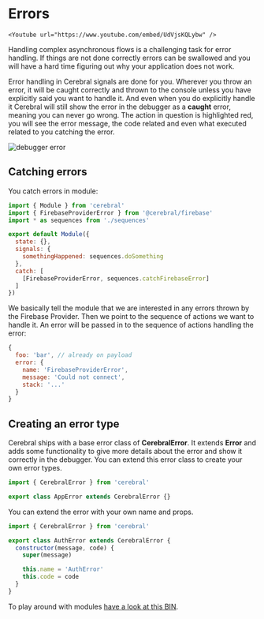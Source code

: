 # Errors

```marksy
<Youtube url="https://www.youtube.com/embed/UdVjsKQLybw" />
```

Handling complex asynchronous flows is a challenging task for error handling. If things are not done correctly errors can be swallowed and you will have a hard time figuring out why your application does not work.

Error handling in Cerebral signals are done for you. Wherever you throw an error, it will be caught correctly and thrown to the console unless you have explicitly said you want to handle it. And even when you do explicitly handle it Cerebral will still show the error in the debugger as a **caught** error, meaning you can never go wrong. The action in question is highlighted red, you will see the error message, the code related and even what executed related to you catching the error.

![debugger error](/images/debugger_error.png)

## Catching errors
You catch errors in module:

```js
import { Module } from 'cerebral'
import { FirebaseProviderError } from '@cerebral/firebase'
import * as sequences from './sequences'

export default Module({
  state: {},
  signals: {
    somethingHappened: sequences.doSomething
  },
  catch: [
    [FirebaseProviderError, sequences.catchFirebaseError]
  ]
})
```

We basically tell the module that we are interested in any errors thrown by the Firebase Provider. Then we point to the sequence of actions we want to handle it. An error will be passed in to the sequence of actions handling the error:

```js
{
  foo: 'bar', // already on payload
  error: {
    name: 'FirebaseProviderError',
    message: 'Could not connect',
    stack: '...'
  }
}
```

## Creating an error type
Cerebral ships with a base error class of **CerebralError**. It extends **Error** and adds some functionality to give more details about the error and show it correctly in the debugger. You can extend this error class to create your own error types.

```js
import { CerebralError } from 'cerebral'

export class AppError extends CerebralError {}
```

You can extend the error with your own name and props.

```js
import { CerebralError } from 'cerebral'

export class AuthError extends CerebralError {
  constructor(message, code) {
    super(message)

    this.name = 'AuthError'
    this.code = code
  }
}
```

To play around with modules [have a look at this BIN](https://www.webpackbin.com/bins/-Kp_358GlWxIbpMRTWm1).
